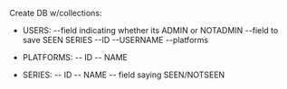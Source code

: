 Create DB w/collections:

- USERS:
  --field indicating whether its ADMIN or NOTADMIN
  --field to save SEEN SERIES
  --ID
  --USERNAME
  --platforms

- PLATFORMS:
  -- ID
  -- NAME

- SERIES:
  -- ID
  -- NAME
  -- field saying SEEN/NOTSEEN
